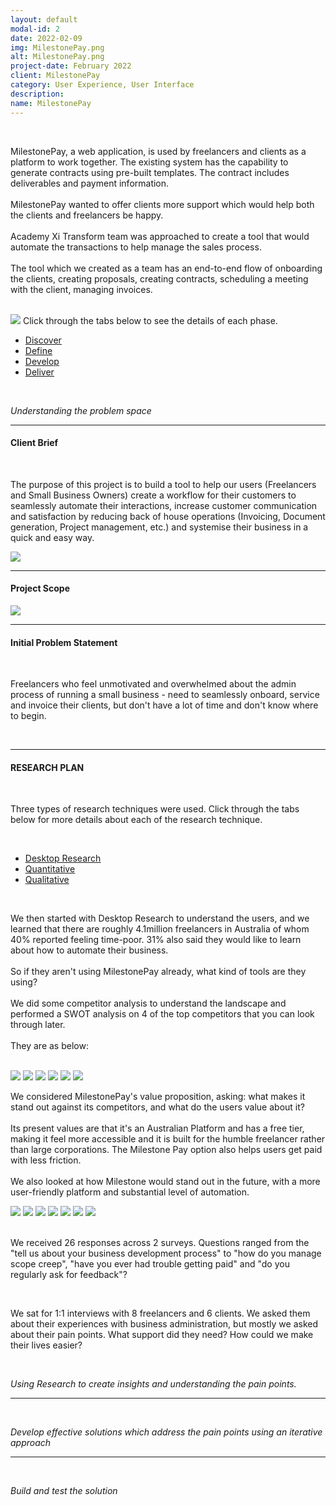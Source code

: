 ```yaml
---
layout: default
modal-id: 2
date: 2022-02-09
img: MilestonePay.png
alt: MilestonePay.png
project-date: February 2022
client: MilestonePay
category: User Experience, User Interface
description:
name: MilestonePay
---
```


<br>
<p>MilestonePay, a web application, is used by freelancers and clients as a platform to work together. The existing system has the capability to generate contracts using pre-built templates. The contract includes deliverables and payment information. <br>
  <br> MilestonePay wanted to offer clients more support which would help both the clients and freelancers be happy. <br>
  <br> Academy Xi Transform team was approached to create a tool that would automate the transactions to help manage the sales process. <br>
  <br> The tool which we created as a team has an end-to-end flow of onboarding the clients, creating proposals, creating contracts, scheduling a meeting with the client, managing invoices. <br>
  <br>
</P>
<img src="./img/milestonePay/team.png" class="img-responsive" loading="lazy"> Click through the tabs below to see the details of each phase. <br>
<ul class="nav nav-tabs nav-justified nav-fill">
  <li class="active">
    <a data-toggle="tab" href="#Discover2">
      <u>Discover</u>
    </a>
  </li>
  <li>
    <a data-toggle="tab" href="#Define2">
      <u>Define</u>
    </a>
  </li>
  <li>
    <a data-toggle="tab" href="#Develop2">
      <u>Develop</u>
    </a>
  </li>
  <li>
    <a data-toggle="tab" href="#Deliver2">
      <u>Deliver</u>
    </a>
  </li>
</ul>
<div class="tab-content model-body">
  <div id="Discover2" class="tab-pane fade in active">
    <br>
    <p>
      <em>Understanding the problem space</em>
    </p>
    <hr style="border-top-color:#8d579c;">
    <h4>
      <b>Client Brief</b>
    </h4>
    <br>
    <p>The purpose of this project is to build a tool to help our users (Freelancers and Small Business Owners) create a workflow for their customers to seamlessly automate their interactions, increase customer communication and satisfaction by reducing back of house operations (Invoicing, Document generation, Project management, etc.) and systemise their business in a quick and easy way.</p>
    <img src="./img/milestonePay/Clientbrief.png" class="img-responsive img-centered" loading="lazy">
    <hr style="border-top-color:#8d579c;">
    <h4>
      <b>Project Scope</b>
    </h4>
    <img src="./img/milestonePay/projectscope.png" class="img-responsive img-centered" loading="lazy">
    <hr style="border-top-color:#8d579c;">
    <h4>
      <b>Initial Problem Statement</b>
    </h4>
    <br>
    <p>Freelancers who feel unmotivated and overwhelmed about the admin process of running a small business - need to seamlessly onboard, service and invoice their clients, but don't have a lot of time and don't know where to begin.</p>
    <br>
    <hr style="border-top-color:#8d579c;">
    <h4>
      <b>RESEARCH PLAN</b>
    </h4>
    <br>
    <p>Three types of research techniques were used. Click through the tabs below for more details about each of the research technique.</p>
    <br>
    <ul class="nav nav-tabs nav-justified">
  <li class="active">
    <a data-toggle="tab" href="#desktopresearch2">
      <u>Desktop Research</u>
    </a>
  </li>
  <li>
    <a data-toggle="tab" href="#quantitative2">
      <u>Quantitative</u>
    </a>
  </li>
  <li>
    <a data-toggle="tab" href="#qualitative2">
      <u>Qualitative</u>
    </a>
  </li>
</ul>

<div class="tab-content">
  <div id="desktopresearch2" class="tab-pane fade in active">
    <br>
    <p>We then started with Desktop Research to understand the users, and we learned that there are roughly 4.1million freelancers in Australia of whom 40% reported feeling time-poor. 31% also said they would like to learn about how to automate their business. <br>
      <br>So if they aren't using MilestonePay already, what kind of tools are they using? <br>
      <br>We did some competitor analysis to understand the landscape and performed a SWOT analysis on 4 of the top competitors that you can look through later. <br>
      <br>They are as below:</p>
      <br>
      <img src="./img/milestonePay/competitoranalysis.png" class="img-responsive" loading="lazy">
      <img src="./img/milestonePay/research1.png" class="img-responsive" loading="lazy">
      <img src="./img/milestonePay/research2.png" class="img-responsive" loading="lazy">
      <img src="./img/milestonePay/research3.png" class="img-responsive" loading="lazy">
      <img src="./img/milestonePay/research4.png" class="img-responsive" loading="lazy">
      <img src="./img/milestonePay/research5.png" class="img-responsive" loading="lazy">
      <p>We considered MilestonePay's value proposition, asking: what makes it stand out against its competitors, and what do the users value about it? <br><br>Its present values are that it's an Australian Platform and has a free tier, making it feel more accessible and it is built for the humble freelancer rather than large corporations. The Milestone Pay option also helps users get paid with less friction.<br><br>We also looked at how Milestone would stand out in the future, with a more user-friendly platform and substantial level of automation.</p>
      <img src="./img/milestonePay/research6.png" class="img-responsive" loading="lazy">
      <img src="./img/milestonePay/research7.png" class="img-responsive" loading="lazy">
      <img src="./img/milestonePay/research8.png" class="img-responsive" loading="lazy">
      <img src="./img/milestonePay/research9.png" class="img-responsive" loading="lazy">
      <img src="./img/milestonePay/research10.png" class="img-responsive" loading="lazy">
      <img src="./img/milestonePay/research11.png" class="img-responsive" loading="lazy">
      <img src="./img/milestonePay/research12.png" class="img-responsive" loading="lazy">
  </div>
  <div id="quantitative2" class="tab-pane fade">
      <br>
      <p>We received 26 responses across 2 surveys. Questions ranged from the "tell us about your business development process" to "how do you manage scope creep", "have you ever had trouble getting paid" and "do you regularly ask for feedback"?</p>
  </div>
  <div id="qualitative2" class="tab-pane fade">
      <br>
      <p>We sat for 1:1 interviews with 8 freelancers and 6 clients. We asked them about their experiences with business administration, but mostly we asked about their pain points. What support did they need? How could we make their lives easier?</p>
  </div>
</div>
  </div>
  
  
  <div id="Define2" class="tab-pane fade">
    <br>
    <p>
      <em>Using Research to create insights and understanding the pain points.</em>
    </p>
    <hr style="border-top-color:#8d579c;">
  </div>
  
  <div id="Develop2" class="tab-pane fade">
    <br>
    <p>
      <em>Develop effective solutions which address the pain points using an iterative approach</em>
    </p>
    <hr style="border-top-color:#8d579c;">
  </div>
  
  <div id="Deliver2" class="tab-pane fade">
    <br>
    <p>
      <em>Build and test the solution</em>
    </p>
  </div>
</div>
